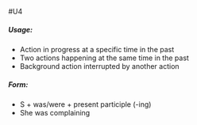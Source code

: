 #U4
##### Usage:
- Action in progress at a specific time in the past
- Two actions happening at the same time in the past
- Background action interrupted by another action
##### Form:
- S + was/were + present participle (-ing)
- She was complaining
